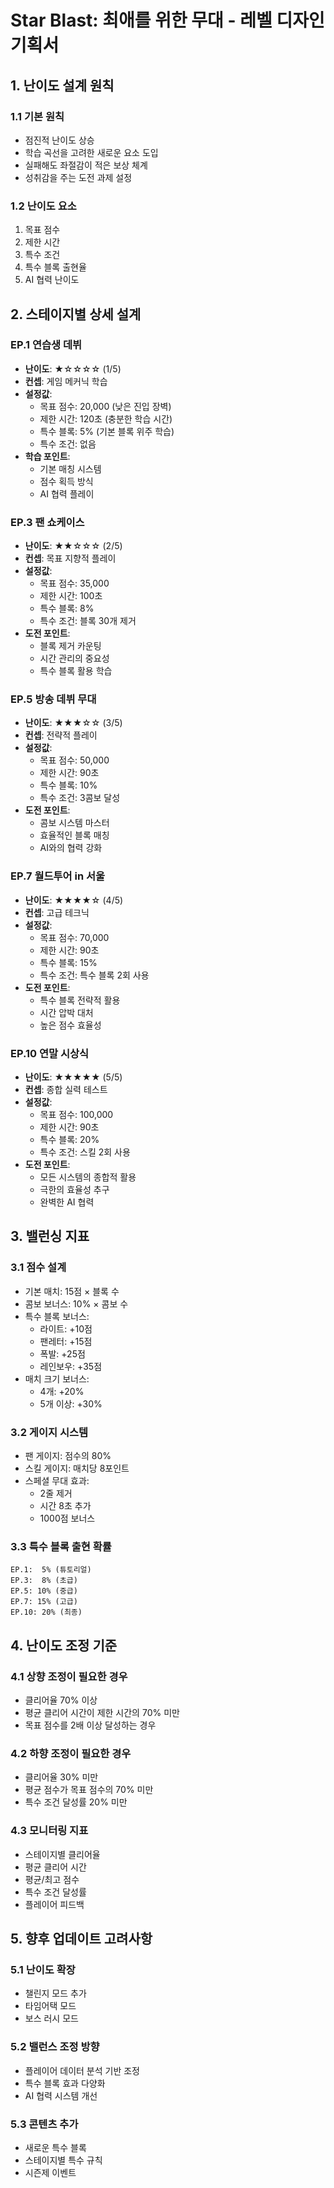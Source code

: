 # Star Blast: 최애를 위한 무대 - 레벨 디자인 기획서

## 1. 난이도 설계 원칙

### 1.1 기본 원칙
- 점진적 난이도 상승
- 학습 곡선을 고려한 새로운 요소 도입
- 실패해도 좌절감이 적은 보상 체계
- 성취감을 주는 도전 과제 설정

### 1.2 난이도 요소
1. 목표 점수
2. 제한 시간
3. 특수 조건
4. 특수 블록 출현율
5. AI 협력 난이도

## 2. 스테이지별 상세 설계

### EP.1 연습생 데뷔
- **난이도**: ★☆☆☆☆ (1/5)
- **컨셉**: 게임 메커닉 학습
- **설정값**:
  - 목표 점수: 20,000 (낮은 진입 장벽)
  - 제한 시간: 120초 (충분한 학습 시간)
  - 특수 블록: 5% (기본 블록 위주 학습)
  - 특수 조건: 없음
- **학습 포인트**:
  - 기본 매칭 시스템
  - 점수 획득 방식
  - AI 협력 플레이

### EP.3 팬 쇼케이스
- **난이도**: ★★☆☆☆ (2/5)
- **컨셉**: 목표 지향적 플레이
- **설정값**:
  - 목표 점수: 35,000
  - 제한 시간: 100초
  - 특수 블록: 8%
  - 특수 조건: 블록 30개 제거
- **도전 포인트**:
  - 블록 제거 카운팅
  - 시간 관리의 중요성
  - 특수 블록 활용 학습

### EP.5 방송 데뷔 무대
- **난이도**: ★★★☆☆ (3/5)
- **컨셉**: 전략적 플레이
- **설정값**:
  - 목표 점수: 50,000
  - 제한 시간: 90초
  - 특수 블록: 10%
  - 특수 조건: 3콤보 달성
- **도전 포인트**:
  - 콤보 시스템 마스터
  - 효율적인 블록 매칭
  - AI와의 협력 강화

### EP.7 월드투어 in 서울
- **난이도**: ★★★★☆ (4/5)
- **컨셉**: 고급 테크닉
- **설정값**:
  - 목표 점수: 70,000
  - 제한 시간: 90초
  - 특수 블록: 15%
  - 특수 조건: 특수 블록 2회 사용
- **도전 포인트**:
  - 특수 블록 전략적 활용
  - 시간 압박 대처
  - 높은 점수 효율성

### EP.10 연말 시상식
- **난이도**: ★★★★★ (5/5)
- **컨셉**: 종합 실력 테스트
- **설정값**:
  - 목표 점수: 100,000
  - 제한 시간: 90초
  - 특수 블록: 20%
  - 특수 조건: 스킬 2회 사용
- **도전 포인트**:
  - 모든 시스템의 종합적 활용
  - 극한의 효율성 추구
  - 완벽한 AI 협력

## 3. 밸런싱 지표

### 3.1 점수 설계
- 기본 매치: 15점 × 블록 수
- 콤보 보너스: 10% × 콤보 수
- 특수 블록 보너스:
  - 라이트: +10점
  - 팬레터: +15점
  - 폭발: +25점
  - 레인보우: +35점
- 매치 크기 보너스:
  - 4개: +20%
  - 5개 이상: +30%

### 3.2 게이지 시스템
- 팬 게이지: 점수의 80%
- 스킬 게이지: 매치당 8포인트
- 스페셜 무대 효과:
  - 2줄 제거
  - 시간 8초 추가
  - 1000점 보너스

### 3.3 특수 블록 출현 확률
```
EP.1:  5% (튜토리얼)
EP.3:  8% (초급)
EP.5: 10% (중급)
EP.7: 15% (고급)
EP.10: 20% (최종)
```

## 4. 난이도 조정 기준

### 4.1 상향 조정이 필요한 경우
- 클리어율 70% 이상
- 평균 클리어 시간이 제한 시간의 70% 미만
- 목표 점수를 2배 이상 달성하는 경우

### 4.2 하향 조정이 필요한 경우
- 클리어율 30% 미만
- 평균 점수가 목표 점수의 70% 미만
- 특수 조건 달성률 20% 미만

### 4.3 모니터링 지표
- 스테이지별 클리어율
- 평균 클리어 시간
- 평균/최고 점수
- 특수 조건 달성률
- 플레이어 피드백

## 5. 향후 업데이트 고려사항

### 5.1 난이도 확장
- 챌린지 모드 추가
- 타임어택 모드
- 보스 러시 모드

### 5.2 밸런스 조정 방향
- 플레이어 데이터 분석 기반 조정
- 특수 블록 효과 다양화
- AI 협력 시스템 개선

### 5.3 콘텐츠 추가
- 새로운 특수 블록
- 스테이지별 특수 규칙
- 시즌제 이벤트 